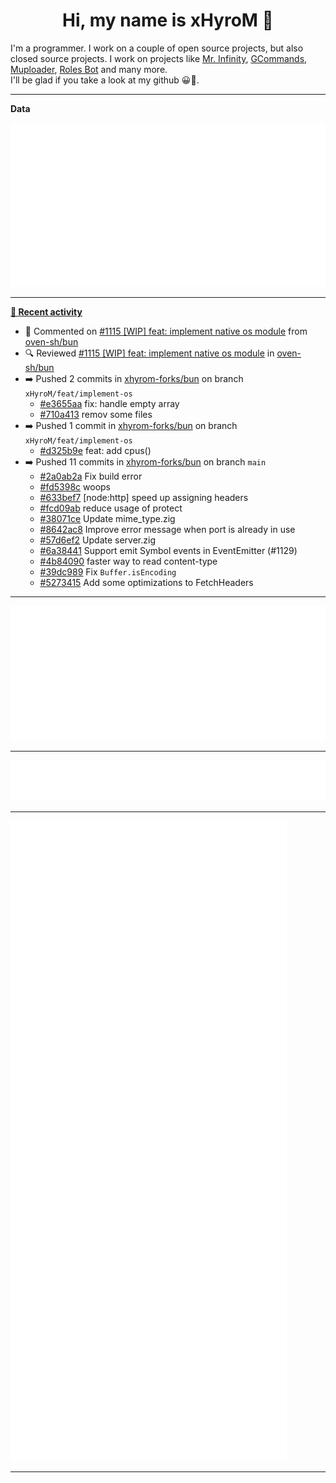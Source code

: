 <p align="center">
    <!-- <img src="https://avatars.githubusercontent.com/u/56601352" width="192" alt="hyro's pfp" /> -->
    <h1 align="center">Hi, my name is xHyroM 👋</h1>
</p>

I'm a programmer. I work on a couple of open source projects, but also closed source projects. I work on projects like [Mr. Infinity](https://discord.com/oauth2/authorize?client_id=720321585625694239&scope=bot%20applications.commands&permissions=8&redirect_uri=https://blobs.gq/imanager&prompt=consent&response_type=code), [GCommands](https://github.com/Garlic-Team/GCommands), [Muploader](https://github.com/xHyroM/Muploader), [Roles Bot](https://github.com/xHyroM/roles-bot) and many more.  
I'll be glad if you take a look at my github 😀👀.

___
**Data**

<img src="https://github.com/xHyroM/xHyroM/blob/master/.cache/base.svg">

___

**[📰 Recent activity](https://github.com/xHyroM)**
* 💬 Commented on [#1115 [WIP] feat: implement native os module](https://github.com/oven-sh/bun/pull/1115) from [oven-sh/bun](https://github.com/oven-sh/bun)
* 🔍 Reviewed [#1115 [WIP] feat: implement native os module](https://github.com/oven-sh/bun/pull/1115) in [oven-sh/bun](https://github.com/oven-sh/bun)
* ➡️ Pushed 2 commits in [xhyrom-forks/bun](https://github.com/xhyrom-forks/bun) on branch `xHyroM/feat/implement-os`
  * [#e3655aa](https://github.com/xhyrom-forks/bun/commit/e3655aa) fix: handle empty array
  * [#710a413](https://github.com/xhyrom-forks/bun/commit/710a413) remov some files
* ➡️ Pushed 1 commit in [xhyrom-forks/bun](https://github.com/xhyrom-forks/bun) on branch `xHyroM/feat/implement-os`
  * [#d325b9e](https://github.com/xhyrom-forks/bun/commit/d325b9e) feat: add cpus()
* ➡️ Pushed 11 commits in [xhyrom-forks/bun](https://github.com/xhyrom-forks/bun) on branch `main`
  * [#2a0ab2a](https://github.com/xhyrom-forks/bun/commit/2a0ab2a) Fix build error
  * [#fd5398c](https://github.com/xhyrom-forks/bun/commit/fd5398c) woops
  * [#633bef7](https://github.com/xhyrom-forks/bun/commit/633bef7) [node:http] speed up assigning headers
  * [#fcd09ab](https://github.com/xhyrom-forks/bun/commit/fcd09ab) reduce usage of protect
  * [#38071ce](https://github.com/xhyrom-forks/bun/commit/38071ce) Update mime_type.zig
  * [#8642ac8](https://github.com/xhyrom-forks/bun/commit/8642ac8) Improve error message when port is already in use
  * [#57d6ef2](https://github.com/xhyrom-forks/bun/commit/57d6ef2) Update server.zig
  * [#6a38441](https://github.com/xhyrom-forks/bun/commit/6a38441) Support emit Symbol events in EventEmitter (#1129)
  * [#4b84090](https://github.com/xhyrom-forks/bun/commit/4b84090) faster way to read content-type
  * [#39dc989](https://github.com/xhyrom-forks/bun/commit/39dc989) Fix `Buffer.isEncoding`
  * [#5273415](https://github.com/xhyrom-forks/bun/commit/5273415) Add some optimizations to FetchHeaders


___

<img src="https://github.com/xHyroM/xHyroM/blob/master/.cache/isocalendar.svg">

___

<img src="https://github.com/xHyroM/xHyroM/blob/master/.cache/languages.svg">

___

<img src="https://github.com/xHyroM/xHyroM/blob/master/.cache/achievements.svg">

___
